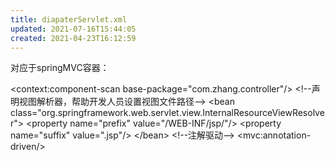 ```yaml
---
title: diapaterServlet.xml
updated: 2021-07-16T15:44:05
created: 2021-04-23T16:12:59
---
```


对应于springMVC容器：

\<context:component-scan base-package="com.zhang.controller"/\>
\<!--声明视图解析器，帮助开发人员设置视图文件路径--\>
\<bean class="org.springframework.web.servlet.view.InternalResourceViewResolver"\>
\<property name="prefix" value="/WEB-INF/jsp/"/\>
\<property name="suffix" value=".jsp"/\>
\</bean\>
\<!--注解驱动--\>
\<mvc:annotation-driven/\>
